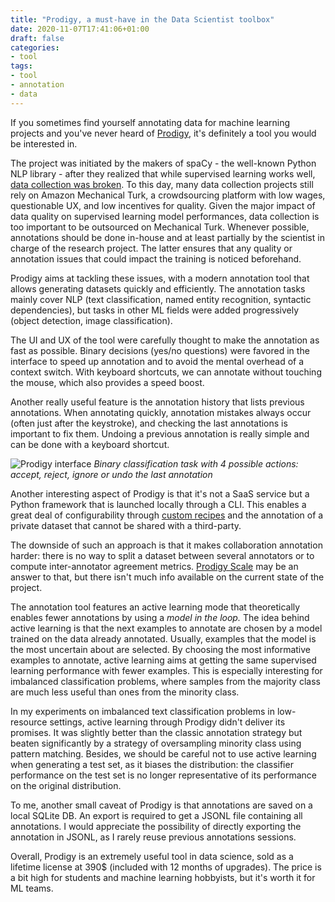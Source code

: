 ```yaml
---
title: "Prodigy, a must-have in the Data Scientist toolbox"
date: 2020-11-07T17:41:06+01:00
draft: false
categories:
- tool
tags:
- tool
- annotation
- data
---
```

If you sometimes find yourself annotating data for machine learning projects and you've never heard of [Prodigy](https://prodi.gy/), it's definitely a tool you would be interested in.

The project was initiated by the makers of spaCy - the well-known Python NLP library - after they realized that while supervised learning works well, [data collection was broken](https://explosion.ai/blog/supervised-learning-data-collection). To this day, many data collection projects still rely on Amazon Mechanical Turk, a crowdsourcing platform with low wages, questionable UX, and low incentives for quality. Given the major impact of data quality on supervised learning model performances, data collection is too important to be outsourced on Mechanical Turk. Whenever possible, annotations should be done in-house and at least partially by the scientist in charge of the research project. The latter ensures that any quality or annotation issues that could impact the training is noticed beforehand.

Prodigy aims at tackling these issues, with a modern annotation tool that allows generating datasets quickly and efficiently. The annotation tasks mainly cover NLP (text classification, named entity recognition, syntactic dependencies), but tasks in other ML fields were added progressively (object detection, image classification).

The UI and UX of the tool were carefully thought to make the annotation as fast as possible. Binary decisions (yes/no questions) were favored in the interface to speed up annotation and to avoid the mental overhead of a context switch. With keyboard shortcuts, we can annotate without touching the mouse, which also provides a speed boost.

Another really useful feature is the annotation history that lists previous annotations. When annotating quickly, annotation mistakes always occur (often just after the keystroke), and checking the last annotations is important to fix them. Undoing a previous annotation is really simple and can be done with a keyboard shortcut.

![Prodigy interface](/img/prodigy_interface.png)
*Binary classification task with 4 possible actions: accept, reject, ignore or undo the last annotation*

Another interesting aspect of Prodigy is that it's not a SaaS service but a Python framework that is launched locally through a CLI. This enables a great deal of configurability through [custom recipes](https://prodi.gy/docs/recipes) and the annotation of a private dataset that cannot be shared with a third-party.

The downside of such an approach is that it makes collaboration annotation harder: there is no way to split a dataset between several annotators or to compute inter-annotator agreement metrics. [Prodigy Scale](https://support.prodi.gy/t/prodigy-annotation-manager-update-prodigy-scale-prodigy-teams/805) may be an answer to that, but there isn't much info available on the current state of the project.

The annotation tool features an active learning mode that theoretically enables fewer annotations by using a *model in the loop.* The idea behind active learning is that the next examples to annotate are chosen by a model trained on the data already annotated. Usually, examples that the model is the most uncertain about are selected. By choosing the most informative examples to annotate, active learning aims at getting the same supervised learning performance with fewer examples. This is especially interesting for imbalanced classification problems, where samples from the majority class are much less useful than ones from the minority class.

In my experiments on imbalanced text classification problems in low-resource settings, active learning through Prodigy didn't deliver its promises. It was slightly better than the classic annotation strategy but beaten significantly by a strategy of oversampling minority class using pattern matching. Besides, we should be careful not to use active learning when generating a test set, as it biases the distribution: the classifier performance on the test set is no longer representative of its performance on the original distribution.

To me, another small caveat of Prodigy is that annotations are saved on a local SQLite DB. An export is required to get a JSONL file containing all annotations. I would appreciate the possibility of directly exporting the annotation in JSONL, as I rarely reuse previous annotations sessions.

Overall, Prodigy is an extremely useful tool in data science, sold as a lifetime license at 390$ (included with 12 months of upgrades). The price is a bit high for students and machine learning hobbyists, but it's worth it for ML teams.